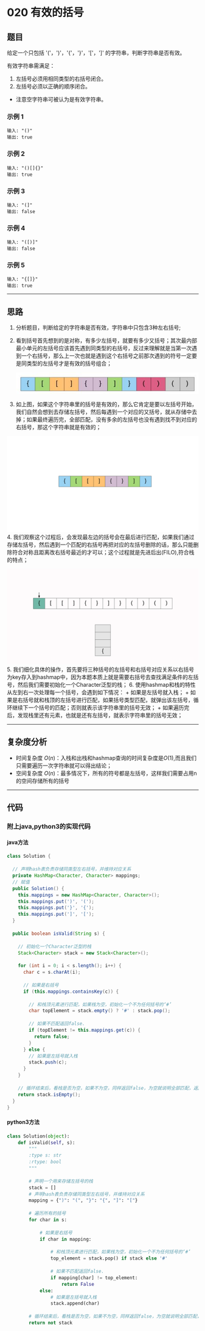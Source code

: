 # 020 有效的括号

## 题目

给定一个只包括 '('，')'，'{'，'}'，'['，']' 的字符串，判断字符串是否有效。

有效字符串需满足：

1. 左括号必须用相同类型的右括号闭合。
2. 左括号必须以正确的顺序闭合。

- 注意空字符串可被认为是有效字符串。

### 示例 1

    输入: "()"
    输出: true

### 示例 2

    输入: "()[]{}"
    输出: true
### 示例 3

    输入: "(]"
    输出: false

### 示例 4

    输入: "([)]"
    输出: false

### 示例 5

    输入: "{[]}"
    输出: true

***

## 思路

1. 分析题目，判断给定的字符串是否有效，字符串中只包含3种左右括号;
2. 看到括号首先想到的是对称，有多少左括号，就要有多少又括号；其次最内部最小单元的左括号应该首先遇到同类型的右括号，反过来理解就是当第一次遇到一个右括号，那么上一次也就是遇到这个右括号之前那次遇到的符号一定要是同类型的左括号才是有效的括号组合；

      ![有效括号.jpg](./images/020_01.jpg "有效括号")

3. 如上图，如果这个字符串里的括号是有效的，那么它肯定是要以左括号开始，我们自然会想到去存储左括号，然后每遇到一个对应的又括号，就从存储中去掉；如果最终遍历完，全部匹配，没有多余的左括号也没有遇到找不到对应的右括号，那这个字符串就是有效的；

  ![括号匹配过程.gif](./images/020_02.gif "括号匹配过程")
4. 我们观察这个过程后，会发现最左边的括号会在最后进行匹配，如果我们通过存储左括号，然后遇到一个匹配的右括号再把对应的左括号删除的话，那么只能删除符合对称且距离改右括号最近的才可以；这个过程就是先进后出(FILO),符合栈的特点；

  ![算法出入栈演示.gif](./images/020_03.gif "算法出入栈演示")
5. 我们细化具体的操作，首先要将三种括号的左括号和右括号对应关系以右括号为key存入到hashmap中，因为本题本质上就是需要右括号去查找满足条件的左括号，然后我们需要初始化一个Character泛型的栈；
6. 使用hashmap和栈的特性从左到右一次处理每一个括号，会遇到如下情况：
    + 如果是左括号就入栈；
    + 如果是右括号就和栈顶的左括号进行匹配，如果括号类型匹配，就弹出该左括号，循环继续下一个括号的匹配；否则就表示该字符串里的括号无效；
    + 如果遍历完后，发现栈里还有元素，也就是还有左括号，就表示字符串里的括号无效；

***

## 复杂度分析

- 时间复杂度 $O(n)$：入栈和出栈和hashmap查询的时间复杂度是$O(1)$,而且我们只需要遍历一次字符串就可以得出结论；
- 空间复杂度 $O(n)$：最多情况下，所有的符号都是左括号，这样我们需要占用n的空间存储所有的括号

***

## 代码

### 附上java,python3的实现代码

#### java方法
  
```java
class Solution {

  // 声明hash表负责存储同类型左右括号，并维持对应关系
  private HashMap<Character, Character> mappings;
  // 赋值
  public Solution() {
    this.mappings = new HashMap<Character, Character>();
    this.mappings.put(')', '(');
    this.mappings.put('}', '{');
    this.mappings.put(']', '[');
  }

  public boolean isValid(String s) {

    // 初始化一个Character泛型的栈
    Stack<Character> stack = new Stack<Character>();

    for (int i = 0; i < s.length(); i++) {
      char c = s.charAt(i);

      // 如果是右括号
      if (this.mappings.containsKey(c)) {

        // 和栈顶元素进行匹配，如果栈为空，初始化一个不为任何括号的‘#’
        char topElement = stack.empty() ? '#' : stack.pop();

        // 如果不匹配返回false.
        if (topElement != this.mappings.get(c)) {
          return false;
        }
      } else {
        // 如果是左括号就入栈
        stack.push(c);
      }
    }

    // 循环结束后，看栈是否为空，如果不为空，同样返回false，为空就说明全部匹配，返回true
    return stack.isEmpty();
  }
}
```

#### python3方法
  
```python
class Solution(object):
    def isValid(self, s):
        """
        :type s: str
        :rtype: bool
        """

        # 声明一个用来存储左括号的栈
        stack = []
        # 声明hash表负责存储同类型左右括号，并维持对应关系
        mapping = {")": "(", "}": "{", "]": "["}

        # 遍历所有的括号
        for char in s:

            # 如果是右括号
            if char in mapping:

                # 和栈顶元素进行匹配，如果栈为空，初始化一个不为任何括号的‘#’
                top_element = stack.pop() if stack else '#'

                # 如果不匹配返回false.
                if mapping[char] != top_element:
                    return False
            else:
                # 如果是左括号就入栈
                stack.append(char)

        # 循环结束后，看栈是否为空，如果不为空，同样返回false，为空就说明全部匹配，返回true
        return not stack
```
